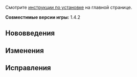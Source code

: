 Смотрите
[инструкции по установке](https://github.com/CCDirectLink/crosscode-ru#инструкции-по-установке) на
главной странице.

**Совместимые версии игры:** 1.4.2

## Нововведения

## Изменения

## Исправления
